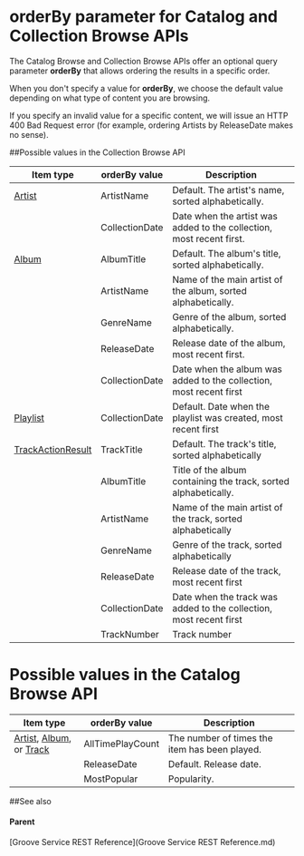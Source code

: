 # orderBy parameter for Catalog and Collection Browse APIs 

The Catalog Browse and Collection Browse APIs offer an optional query parameter **orderBy** that allows ordering the results in a specific order.

When you don't specify a value for **orderBy**, we choose the default value depending on what type of content you are browsing.

If you specify an invalid value for a specific content, we will issue an HTTP 400 Bad Request error (for example, ordering Artists by ReleaseDate makes no sense).

##Possible values in the Collection Browse API


| **Item type**                                   | **orderBy value** | **Description**                                                      |
|-------------------------------------------------|-------------------|----------------------------------------------------------------------|
| [Artist](JSON_Artist.md)                       | ArtistName        | Default. The artist's name, sorted alphabetically.                   |
|                                                 | CollectionDate    | Date when the artist was added to the collection, most recent first. |
| [Album](JSON_Album.md)                         | AlbumTitle        | Default. The album's title, sorted alphabetically.                   |
|                                                 | ArtistName        | Name of the main artist of the album, sorted alphabetically.         |
|                                                 | GenreName         | Genre of the album, sorted alphabetically.                           |
|                                                 | ReleaseDate       | Release date of the album, most recent first.                        |
|                                                 | CollectionDate    | Date when the album was added to the collection, most recent first   |
| [Playlist](JSON_Playlist.md)                   | CollectionDate    | Default. Date when the playlist was created, most recent first       |
| [TrackActionResult](JSON_TrackActionResult.md) | TrackTitle        | Default. The track's title, sorted alphabetically                    |
|                                                 | AlbumTitle        | Title of the album containing the track, sorted alphabetically.      |
|                                                 | ArtistName        | Name of the main artist of the track, sorted alphabetically          |
|                                                 | GenreName         | Genre of the track, sorted alphabetically                            |
|                                                 | ReleaseDate       | Release date of the track, most recent first                         |
|                                                 | CollectionDate    | Date when the track was added to the collection, most recent first   |
|                                                 | TrackNumber       | Track number                                                         |

Possible values in the Catalog Browse API
=========================================

| **Item type**                                                                  | **orderBy value** | **Description**                               |
|--------------------------------------------------------------------------------|-------------------|-----------------------------------------------|
| [Artist](JSON_Artist.md), [Album](JSON_Album.md), or [Track](JSON_Track.md) | AllTimePlayCount  | The number of times the item has been played. |
|                                                                                | ReleaseDate       | Default. Release date.                        |
|                                                                                | MostPopular       | Popularity.                                   |

##See also


#### Parent 

[Groove Service REST Reference](Groove Service REST Reference.md)
